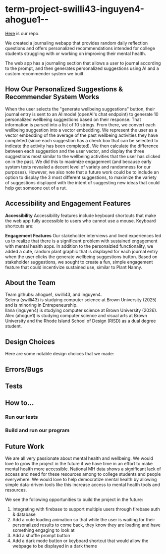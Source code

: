 # term-project-swilli43-inguyen4-ahogue1--

[Here](https://github.com/cs0320-f23/term-project-swilli43-inguyen4-ahogue1--) is our repo.

We created a journaling webapp that provides random daily reflection questions and offers personalized recommendations intended for college students struggling with or working on improving their mental health.

The web app has a journaling section that allows a user to journal according to the prompt, and then generates personalized suggestions using AI and a custom recommender system we built. 

## How Our Personalized Suggestions & Recommender System Works
When the user selects the "generate wellbeing suggestions" button, their journal entry is sent to an AI model (openAI's chat endpoint) to generate 10 personalized wellbeing suggestions based on their response. That information is parsed into a list of 10 strings. From there, we convert each wellbeing suggestion into a vector embedding. We represent the user as a vector embedding of the average of the past wellbeing activities they have completed (since each suggestion has a check box that can be selected to indicate the activity has been completed). We then calculate the difference between each suggestion and the user vector, and display the three suggestions most similar to the wellbeing activities that the user has clicked on in the past. We did this to maximize engagement (and because early system tests revealed a decent level of variety and randomness for our purposes). However, we also note that a future work could be to include an option to display the 3 most different suggestions, to maximize the variety of suggestions displayed with the intent of suggesting new ideas that could help get someone out of a rut. 

## Accessibility and Engagement Features
**Accessibility**
Accessibility features include keyboard shortcuts that make the web app fully accessible to users who cannot use a mouse. 
Keyboard shortcuts are:

**Engagement Features** 
Our stakeholder interviews and lived experiences led us to realize that there is a significant problem with sustained engagement with mental health apps. In addition to the personalzied functionality, we added a cute, random plant graphic that is displayed for each journal entry when the user clicks the generate wellbeing suggestions button. Based on stakeholder suggestions, we sought to create a fun, simple engagement feature that could incentivize sustained use, similar to Plant Nanny.

## About the Team
Team githubs: ahogue1, swilli43, and inguyen4.  
Selena (swilli43) is studying computer science at Brown University (2025) and is minoring in Entrepeneurship.  
Ilana (inguyen4) is studying computer science at Brown University (2026).  
Alex (ahogue1) is studying computer science and visual arts at Brown University and the Rhode Island School of Design (RISD) as a dual degree student.

## Design Choices

Here are some notable design choices that we made:

## Errors/Bugs

## Tests

## How to...

### Run our tests

### Build and run our program

## Future Work
We are all very passionate about mental health and wellbeing. We would love to grow the project in the future if we have time in an effort to make mental health more accessible. National MH data shows a significant lack of access and need for these resources among to college students and people everywhere. We would love to help democratize mental health by allowing simple data-driven tools like this increase access to mental health tools and resources. 

We see the following opportunities to build the project in the future:
1. Integrating with firebase to support multiple users through firebase auth & database
2. Add a cute loading animation so that while the user is waiting for their personalized results to come back, they know they are loading and have something engaging to look at
3. Add a shuffle prompt button
4. Add a dark mode button or keyboard shortcut that would allow the webpage to be displayed in a dark theme
